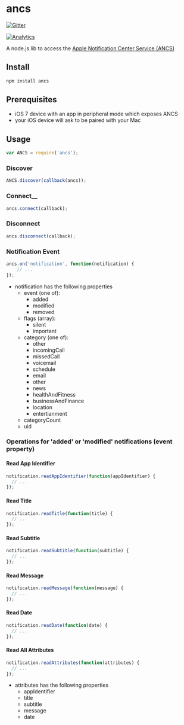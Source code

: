 # ancs

[![Gitter](https://badges.gitter.im/Join%20Chat.svg)](https://gitter.im/sandeepmistry/node-ancs?utm_source=badge&utm_medium=badge&utm_campaign=pr-badge&utm_content=badge)


[![Analytics](https://ga-beacon.appspot.com/UA-56089547-1/sandeepmistry/node-ancs?pixel)](https://github.com/igrigorik/ga-beacon)

A node.js lib to access the [Apple Notification Center Service (ANCS)](https://developer.apple.com/library/ios/documentation/CoreBluetooth/Reference/AppleNotificationCenterServiceSpecification/Introduction/Introduction.html)

## Install

```sh
npm install ancs
```

## Prerequisites

 * iOS 7 device with an app in peripheral mode which exposes ANCS
 * your iOS device will ask to be paired with your Mac

## Usage

```javascript
var ANCS = require('ancs');
```

### Discover

```javascript
ANCS.discover(callback(ancs));
```

### Connect__

```javascript
ancs.connect(callback);
```

### Disconnect

```javascript
ancs.disconnect(callback);
```

### Notification Event

```javascript
ancs.on('notification', function(notification) {
    // ...
});
```

 * notification has the following properties
   * event (one of):
     * added
     * modified
     * removed
   * flags (array):
     * silent
     * important
   * category (one of):
     * other
     * incomingCall
     * missedCall
     * voicemail
     * schedule
     * email
     * other
     * news
     * healthAndFitness
     * businessAndFinance
     * location
     * entertianment
   * categoryCount
   * uid

### Operations for 'added' or 'modified' notifications (event property)

#### Read App Identifier

```javascript
notification.readAppIdentifier(function(appIdentifier) {
  // ...
});
```

#### Read Title

```javascript
notification.readTitle(function(title) {
  // ...
});
```

#### Read Subtitle

```javascript
notification.readSubtitle(function(subtitle) {
  // ...
});
```

#### Read Message

```javascript
notification.readMessage(function(message) {
  // ...
});
```

#### Read Date
```javascript
notification.readDate(function(date) {
  // ...
});
```

#### Read All Attributes
```javascript
notification.readAttributes(function(attributes) {
  // ...
});
```
 * attributes has the following properties
   * appIdentifier
   * title
   * subtitle
   * message
   * date
